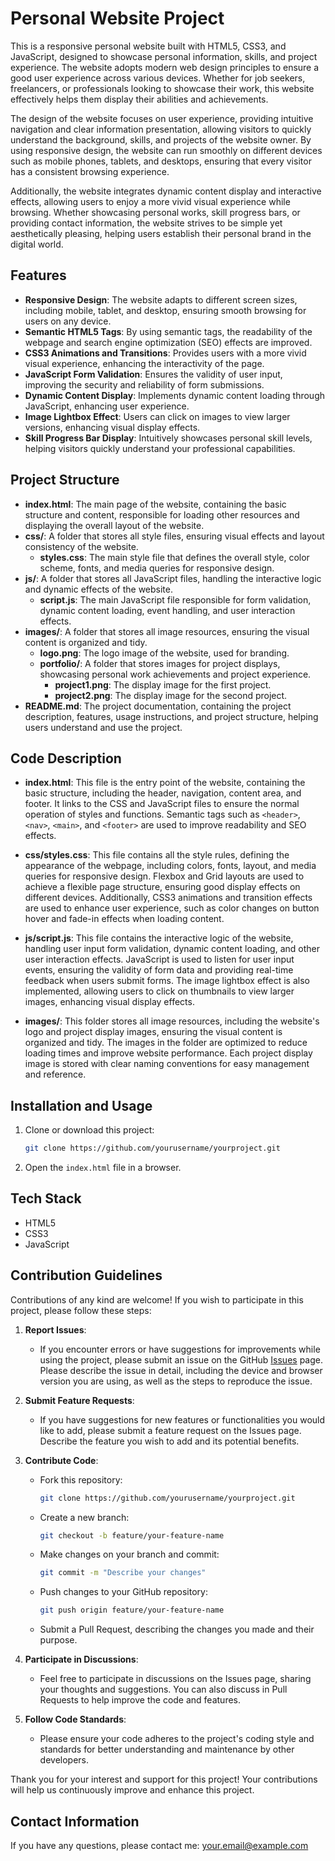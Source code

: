 # Personal Website Project

This is a responsive personal website built with HTML5, CSS3, and JavaScript, designed to showcase personal information, skills, and project experience. The website adopts modern web design principles to ensure a good user experience across various devices. Whether for job seekers, freelancers, or professionals looking to showcase their work, this website effectively helps them display their abilities and achievements.

The design of the website focuses on user experience, providing intuitive navigation and clear information presentation, allowing visitors to quickly understand the background, skills, and projects of the website owner. By using responsive design, the website can run smoothly on different devices such as mobile phones, tablets, and desktops, ensuring that every visitor has a consistent browsing experience.

Additionally, the website integrates dynamic content display and interactive effects, allowing users to enjoy a more vivid visual experience while browsing. Whether showcasing personal works, skill progress bars, or providing contact information, the website strives to be simple yet aesthetically pleasing, helping users establish their personal brand in the digital world.

## Features

- **Responsive Design**: The website adapts to different screen sizes, including mobile, tablet, and desktop, ensuring smooth browsing for users on any device.
- **Semantic HTML5 Tags**: By using semantic tags, the readability of the webpage and search engine optimization (SEO) effects are improved.
- **CSS3 Animations and Transitions**: Provides users with a more vivid visual experience, enhancing the interactivity of the page.
- **JavaScript Form Validation**: Ensures the validity of user input, improving the security and reliability of form submissions.
- **Dynamic Content Display**: Implements dynamic content loading through JavaScript, enhancing user experience.
- **Image Lightbox Effect**: Users can click on images to view larger versions, enhancing visual display effects.
- **Skill Progress Bar Display**: Intuitively showcases personal skill levels, helping visitors quickly understand your professional capabilities.

## Project Structure

- **index.html**: The main page of the website, containing the basic structure and content, responsible for loading other resources and displaying the overall layout of the website.
- **css/**: A folder that stores all style files, ensuring visual effects and layout consistency of the website.
  - **styles.css**: The main style file that defines the overall style, color scheme, fonts, and media queries for responsive design.
- **js/**: A folder that stores all JavaScript files, handling the interactive logic and dynamic effects of the website.
  - **script.js**: The main JavaScript file responsible for form validation, dynamic content loading, event handling, and user interaction effects.
- **images/**: A folder that stores all image resources, ensuring the visual content is organized and tidy.
  - **logo.png**: The logo image of the website, used for branding.
  - **portfolio/**: A folder that stores images for project displays, showcasing personal work achievements and project experience.
    - **project1.png**: The display image for the first project.
    - **project2.png**: The display image for the second project.
- **README.md**: The project documentation, containing the project description, features, usage instructions, and project structure, helping users understand and use the project.

## Code Description

- **index.html**: This file is the entry point of the website, containing the basic structure, including the header, navigation, content area, and footer. It links to the CSS and JavaScript files to ensure the normal operation of styles and functions. Semantic tags such as `<header>`, `<nav>`, `<main>`, and `<footer>` are used to improve readability and SEO effects.

- **css/styles.css**: This file contains all the style rules, defining the appearance of the webpage, including colors, fonts, layout, and media queries for responsive design. Flexbox and Grid layouts are used to achieve a flexible page structure, ensuring good display effects on different devices. Additionally, CSS3 animations and transition effects are used to enhance user experience, such as color changes on button hover and fade-in effects when loading content.

- **js/script.js**: This file contains the interactive logic of the website, handling user input form validation, dynamic content loading, and other user interaction effects. JavaScript is used to listen for user input events, ensuring the validity of form data and providing real-time feedback when users submit forms. The image lightbox effect is also implemented, allowing users to click on thumbnails to view larger images, enhancing visual display effects.

- **images/**: This folder stores all image resources, including the website's logo and project display images, ensuring the visual content is organized and tidy. The images in the folder are optimized to reduce loading times and improve website performance. Each project display image is stored with clear naming conventions for easy management and reference.

## Installation and Usage

1. Clone or download this project:
   ```bash
   git clone https://github.com/yourusername/yourproject.git
   ```
2. Open the `index.html` file in a browser.

## Tech Stack

- HTML5
- CSS3
- JavaScript

## Contribution Guidelines

Contributions of any kind are welcome! If you wish to participate in this project, please follow these steps:

1. **Report Issues**:
   - If you encounter errors or have suggestions for improvements while using the project, please submit an issue on the GitHub [Issues](https://github.com/yourusername/yourproject/issues) page. Please describe the issue in detail, including the device and browser version you are using, as well as the steps to reproduce the issue.

2. **Submit Feature Requests**:
   - If you have suggestions for new features or functionalities you would like to add, please submit a feature request on the Issues page. Describe the feature you wish to add and its potential benefits.

3. **Contribute Code**:
   - Fork this repository:
     ```bash
     git clone https://github.com/yourusername/yourproject.git
     ```
   - Create a new branch:
     ```bash
     git checkout -b feature/your-feature-name
     ```
   - Make changes on your branch and commit:
     ```bash
     git commit -m "Describe your changes"
     ```
   - Push changes to your GitHub repository:
     ```bash
     git push origin feature/your-feature-name
     ```
   - Submit a Pull Request, describing the changes you made and their purpose.

4. **Participate in Discussions**:
   - Feel free to participate in discussions on the Issues page, sharing your thoughts and suggestions. You can also discuss in Pull Requests to help improve the code and features.

5. **Follow Code Standards**:
   - Please ensure your code adheres to the project's coding style and standards for better understanding and maintenance by other developers.

Thank you for your interest and support for this project! Your contributions will help us continuously improve and enhance this project.

## Contact Information

If you have any questions, please contact me: [your.email@example.com](mailto:your.email@example.com)
